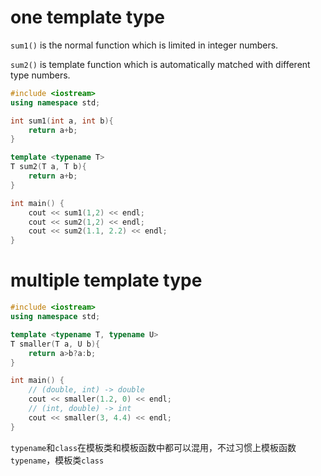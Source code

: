 # one template type

`sum1()` is the normal function which is limited in integer numbers.

`sum2()` is template function which is automatically matched with different type numbers.

```cpp
#include <iostream>
using namespace std;

int sum1(int a, int b){
    return a+b;
}

template <typename T>
T sum2(T a, T b){
    return a+b;
}

int main() {
    cout << sum1(1,2) << endl;
    cout << sum2(1,2) << endl;
    cout << sum2(1.1, 2.2) << endl;
}
```

# multiple template type

```cpp
#include <iostream>
using namespace std;

template <typename T, typename U>
T smaller(T a, U b){
    return a>b?a:b;
}

int main() {
    // (double, int) -> double
    cout << smaller(1.2, 0) << endl;
    // (int, double) -> int
    cout << smaller(3, 4.4) << endl;
}
```

`typename`和`class`在模板类和模板函数中都可以混用，不过习惯上模板函数`typename`，模板类`class`
